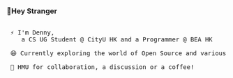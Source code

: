 ### 👋Hey Stranger
<pre>

 ⚡ I'm Denny,
    a CS UG Student @ CityU HK and a Programmer @ BEA HK

 😄 Currently exploring the world of Open Source and various CS fields 

 💬 HMU for collaboration, a discussion or a coffee!
<pre/>
